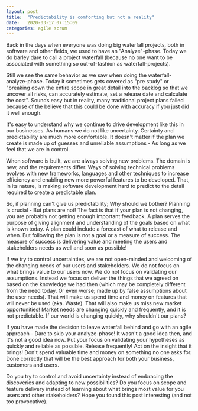 ```yaml
---
layout: post
title:  "Predictability is comforting but not a reality"
date:   2020-03-17 07:15:09
categories: agile scrum
---
```


Back in the days when everyone was doing big waterfall projects, both in software and other fields, we used to have an "Analyze"-phase. Today we do barley dare to call a project waterfall (because no one want to be associated with something so out-of-fashion as waterfall-projects).

Still we see the same behavior as we saw when doing the waterfall-analyze-phase. Today it sometimes gets covered as "pre study" or "breaking down the entire scope in great detail into the backlog so that we uncover all risks, can accurately estimate, set a release date and calculate the cost". Sounds easy but in reality, many traditional project plans failed because of the believe that this could be done with accuracy if you just did it well enough.

It's easy to understand why we continue to drive development like this in our businesses. As humans we do not like uncertainty. Certainty and predictability are much more comfortable. It doesn't matter if the plan we create is made up of guesses and unreliable assumptions - As long as we feel that we are in control.

When software is built, we are always solving new problems. The domain is new, and the requirements differ. Ways of solving technical problems evolves with new frameworks, languages and other techniques to increase efficiency and enabling new more powerful features to be developed. That, in its nature, is making software development hard to predict to the detail required to create a predictable plan.

So, if planning can't give us predictability; Why should we bother? Planning is crucial - But plans are not! The fact is that if your plan is not changing, you are probably not getting enough important feedback. A plan serves the purpose of giving alignment and understanding of the goals based on what is known today. A plan could include a forecast of what to release and when. But following the plan is not a goal or a measure of success. The measure of success is delivering value and meeting the users and stakeholders needs as well and soon as possible!

If we try to control uncertainties, we are not open-minded and welcoming of the changing needs of our users and stakeholders. We do not focus on what brings value to our users now. We do not focus on validating our assumptions. Instead we focus on deliver the things that we agreed on based on the knowledge we had then (which may be completely different from the need today. Or even worse; made up by false assumptions about the user needs). That will make us spend time and money on features that will never be used (aka. Waste). That will also make us miss new market opportunities! Market needs are changing quickly and frequently, and it is not predictable. If our world is changing quickly, why shouldn't our plans?

If you have made the decision to leave waterfall behind and go with an agile approach - Dare to skip your analyze-phase! It wasn't a good idea then, and it's not a good idea now. Put your focus on validating your hypotheses as quickly and reliable as possible. Release frequently! Act on the insight that it brings! Don't spend valuable time and money on something no one asks for. Done correctly that will be the best approach for both your business, customers and users.

Do you try to control and avoid uncertainty instead of embracing the discoveries and adapting to new possibilities? Do you focus on scope and feature delivery instead of learning about what brings most value for you users and other stakeholders? Hope you found this post interesting (and not too provocative).


